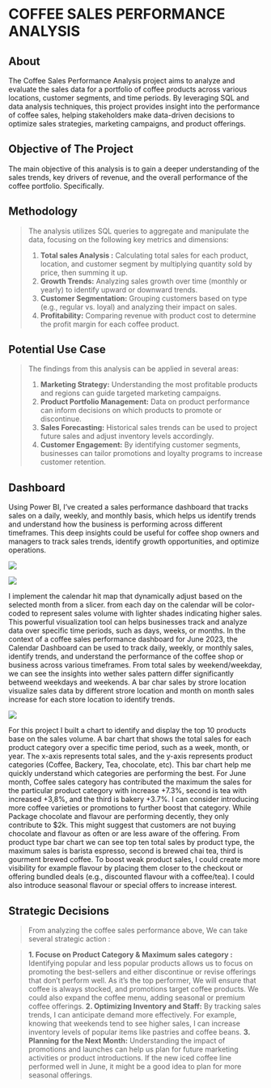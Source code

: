 # COFFEE SALES PERFORMANCE ANALYSIS

## About
The Coffee Sales Performance Analysis project aims to analyze and evaluate the sales data for a portfolio of coffee products across various locations, customer segments, and time periods. By leveraging SQL and data analysis techniques, this project provides insight into the performance of coffee sales, helping stakeholders make data-driven decisions to optimize sales strategies, marketing campaigns, and product offerings.

## Objective of The Project
The main objective of this analysis is to gain a deeper understanding of the sales trends, key drivers of revenue, and the overall performance of the coffee portfolio. Specifically.

## Methodology
> The analysis utilizes SQL queries to aggregate and manipulate the data, focusing on the following key metrics and dimensions:
> 1. **Total sales Analysis :** Calculating total sales for each product, location, and customer segment by multiplying quantity sold by price, then summing it up.
> 2. **Growth Trends:** Analyzing sales growth over time (monthly or yearly) to identify upward or downward trends.
> 3. **Customer Segmentation:** Grouping customers based on type (e.g., regular vs. loyal) and analyzing their impact on sales.
> 4. **Profitability:** Comparing revenue with product cost to determine the profit margin for each coffee product.

## Potential Use Case
> The findings from this analysis can be applied in several areas:
> 1. **Marketing Strategy:** Understanding the most profitable products and regions can guide targeted marketing campaigns.
> 2. **Product Portfolio Management:** Data on product performance can inform decisions on which products to promote or discontinue.
> 3. **Sales Forecasting:** Historical sales trends can be used to project future sales and adjust inventory levels accordingly.
> 4. **Customer Engagement:** By identifying customer segments, businesses can tailor promotions and loyalty programs to increase customer retention.

## Dashboard
Using Power BI, I’ve created a sales performance dashboard that tracks sales on a daily, weekly, and monthly basis, which helps us identify trends and understand how the business is performing across different timeframes. 
This deep insights could be useful for coffee shop owners and managers to track sales trends, identify growth opportunities, and optimize operations.

![](https://github.com/user-attachments/assets/187b0661-408c-4ae4-b26c-e37055ec80d3)

![](https://github.com/user-attachments/assets/9bdc4285-2b0d-40d3-a68f-16b68830f03e) 

I implement the calendar hit map that dynamically adjust based on the selected month from a slicer. from each day on the calendar will be color-coded to represent sales volume with lighter shades indicating higher sales. 
This powerful visualization tool can helps businesses track and analyze data over specific time periods, such as days, weeks, or months. In the context of a coffee sales performance dashboard for June 2023, the Calendar Dashboard can be used to track daily, weekly, or monthly sales, identify trends, and understand the performance of the coffee shop or business across various timeframes. 
From total sales by weekend/weekday, we can see the insights into wether sales pattern differ significantly betweend weekdays and weekends. A bar char sales by strore location visualize sales data by different strore location and month on month sales increase for each store location to identify trends. 

![](https://github.com/user-attachments/assets/d557c902-97dc-43bd-8188-65dbb2f16885)

For this project I built a chart to identify and display the top 10 products base on the sales volume. A bar chart that shows the total sales for each product category over a specific time period, such as a week, month, or year. The x-axis represents total sales, and the y-axis represents product categories (Coffee, Backery, Tea, chocolate, etc).
This bar chart help me quickly understand which categories are performing the best. For June month, Coffee sales category has contributed the maximum the sales for the particular product category with increase +7.3%, second is tea with increased +3,8%, and the third is bakery +3.7%. I can consider introducing more coffee varieties or promotions to further boost that category.
While Package chocolate and flavour are performing decently, they only contribute to $2k. This might suggest that customers are not buying chocolate and flavour as often or are less aware of the offering. From product type bar chart we can see top ten total sales by product type, the maximum sales is barista espresso, second is brewed chai tea, third is gourment brewed coffee. To boost weak product sales, I could create more visibility for example  flavour by placing them closer to the checkout or offering bundled deals (e.g., discounted flavour with a coffee/tea). I could also introduce seasonal flavour or special offers to increase interest.

## Strategic Decisions
> From analyzing the coffee sales performance above, We can take several strategic action :

> **1. Focuse on Product Category & Maximum sales category :**  Identifying popular and less popular products allows us to focus on promoting the best-sellers and either discontinue or revise offerings that don’t perform well. As it’s the top performer, We will ensure that coffee is always stocked, and promotions target coffee products. We could also expand the coffee menu, adding seasonal or premium coffee offerings.
> **2. Optimizing Inventory and Staff:** By tracking sales trends, I can anticipate demand more effectively. For example, knowing that weekends tend to see higher sales, I can increase inventory levels of popular items like pastries and coffee beans.
> **3.  Planning for the Next Month:** Understanding the impact of promotions and launches can help us plan for future marketing activities or product introductions. If the new iced coffee line performed well in June, it might be a good idea to plan for more seasonal offerings.
